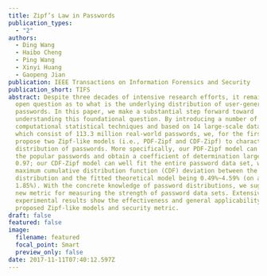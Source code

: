 ```yaml
---
title: Zipf’s Law in Passwords
publication_types:
  - "2"
authors:
  - Ding Wang
  - Haibo Cheng
  - Ping Wang
  - Xinyi Huang
  - Gaopeng Jian
publication: IEEE Transactions on Information Forensics and Security
publication_short: TIFS
abstract: Despite three decades of intensive research efforts, it remains an
  open question as to what is the underlying distribution of user-generated
  passwords. In this paper, we make a substantial step forward toward
  understanding this foundational question. By introducing a number of
  computational statistical techniques and based on 14 large-scale data sets,
  which consist of 113.3 million real-world passwords, we, for the first time,
  propose two Zipf-like models (i.e., PDF-Zipf and CDF-Zipf) to characterize the
  distribution of passwords. More specifically, our PDF-Zipf model can well fit
  the popular passwords and obtain a coefficient of determination larger than
  0.97; our CDF-Zipf model can well fit the entire password data set, with the
  maximum cumulative distribution function (CDF) deviation between the empirical
  distribution and the fitted theoretical model being 0.49%~4.59% (on an average
  1.85%). With the concrete knowledge of password distributions, we suggest a
  new metric for measuring the strength of password data sets. Extensive
  experimental results show the effectiveness and general applicability of the
  proposed Zipf-like models and security metric.
draft: false
featured: false
image:
  filename: featured
  focal_point: Smart
  preview_only: false
date: 2017-11-11T07:40:12.597Z
---
```

